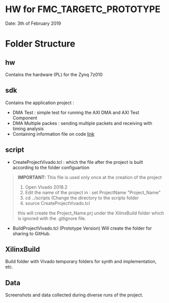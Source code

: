# HW for FMC_TARGETC_PROTOTYPE
Date: 3th of February 2019


# Folder Structure
## hw
Contains the hardware (PL) for the Zynq 7z010

## sdk
Contains the application project :
- DMA Test : simple test for running the AXI DMA and AXI Test Component
- DMA Multiple packes : sending multiple packets and receiving with timing analysis
- Containing information file on code [link](sdk/ReadMe.md)
## script
- CreateProjectVivado.tcl : which the file after the project is built according to the folder configuartion

> **IMPORTANT:**
> This file is used only once at the creation of the project
> 1) Open Vivado 2018.2
> 2) Edit the name of the project in :  set ProjectName "Project_Name"
> 3) cd ../scripts (Change the directory to the scripts folder
> 4) source CreateProjectVivado.tcl
>
> this will create the Project_Name.prj under the XilinxBuild folder which is ignored with the .gitignore file.

- BuildProjectVivado.tcl (Prototype Version)
Will create the folder for sharing to GitHub.

## XilinxBuild
Build folder with Vivado temporary folders for synth and implementation, etc.

## Data
Screenshots and data collected during diverse runs of the project.
